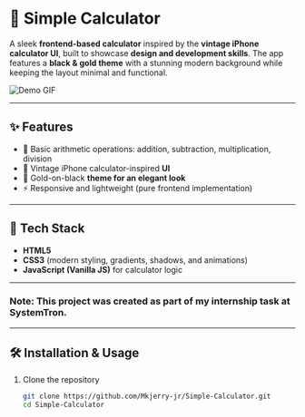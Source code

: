 # 📱 Simple Calculator  

A sleek **frontend-based calculator** inspired by the **vintage iPhone calculator UI**, built to showcase **design and development skills**. The app features a **black & gold theme** with a stunning modern background while keeping the layout minimal and functional.  


![Demo GIF](Demo_Calc.gif) 

---

## ✨ Features  
- 🧮 Basic arithmetic operations: addition, subtraction, multiplication, division  
- 🎨 Vintage iPhone calculator-inspired **UI**  
- 🖤 Gold-on-black **theme for an elegant look**  
- ⚡ Responsive and lightweight (pure frontend implementation)  

---

## 🚀 Tech Stack  
- **HTML5**  
- **CSS3** (modern styling, gradients, shadows, and animations)  
- **JavaScript (Vanilla JS)** for calculator logic  

---

### **Note:** This project was created as part of my internship task at **SystemTron**.
---


## 🛠️ Installation & Usage  
1. Clone the repository  
   ```bash
   git clone https://github.com/Mkjerry-jr/Simple-Calculator.git
   cd Simple-Calculator


